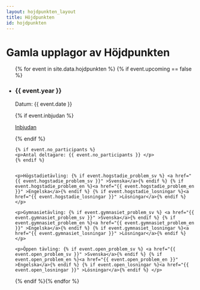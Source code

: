 ```yaml
---
layout: hojdpunkten_layout
title: Höjdpunkten
id: hojdpunkten
---
```


# Gamla upplagor av Höjdpunkten

<ul>
{% for event in site.data.hojdpunkten %} {% if event.upcoming == false %}
<li>
    <h3> {{ event.year }} </h3>
    <p>Datum: {{ event.date }} </p>
    {% if event.inbjudan %}
    <p><a href="{{ event.inbjudan }}" >Inbjudan</a></p>
    {% endif %}

    {% if event.no_participants %}
    <p>Antal deltagare: {{ event.no_participants }} </p>
    {% endif %}


    <p>Högstadietävling: {% if event.hogstadie_problem_sv %} <a href="{{ event.hogstadie_problem_sv }}" >Svenska</a>{% endif %} {% if event.hogstadie_problem_en %}<a href="{{ event.hogstadie_problem_en }}" >Engelska</a>{% endif %} {% if event.hogstadie_losningar %}<a href="{{ event.hogstadie_losningar }}" >Lösningar</a>{% endif %} </p>

    <p>Gymnasietävling: {% if event.gymnasiet_problem_sv %} <a href="{{ event.gymnasiet_problem_sv }}" >Svenska</a>{% endif %} {% if event.gymnasiet_problem_en %}<a href="{{ event.gymnasiet_problem_en }}" >Engelska</a>{% endif %} {% if event.gymnasiet_losningar %}<a href="{{ event.gymnasiet_losningar }}" >Lösningar</a>{% endif %} </p>

    <p>Öppen tävling: {% if event.open_problem_sv %} <a href="{{ event.open_problem_sv }}" >Svenska</a>{% endif %} {% if event.open_problem_en %}<a href="{{ event.open_problem_en }}" >Engelska</a>{% endif %} {% if event.open_losningar %}<a href="{{ event.open_losningar }}" >Lösningar</a>{% endif %} </p>

</li>
{% endif %}{% endfor %}
</ul>
